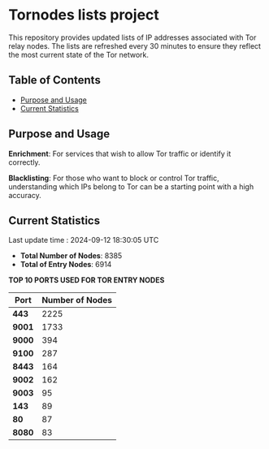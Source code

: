 # Tornodes lists project

This repository provides updated lists of IP addresses associated with Tor relay nodes. The lists are refreshed every 30 minutes to ensure they reflect the most current state of the Tor network.

## Table of Contents

- [Purpose and Usage](#purpose-and-usage)
- [Current Statistics](#current-statistics)


## Purpose and Usage

**Enrichment**: For services that wish to allow Tor traffic or identify it correctly.

**Blacklisting**: For those who want to block or control Tor traffic, understanding which IPs belong to Tor can be a starting point with a high accuracy.

## Current Statistics

Last update time : 2024-09-12 18:30:05 UTC

- **Total Number of Nodes**: 8385
- **Total of Entry Nodes**: 6914

**TOP 10 PORTS USED FOR TOR ENTRY NODES**

| **Port** | **Number of Nodes** |
|------|-----------------|
| **443**   | 2225  |
| **9001**   | 1733  |
| **9000**   | 394  |
| **9100**   | 287  |
| **8443**   | 164  |
| **9002**   | 162  |
| **9003**   | 95  |
| **143**   | 89  |
| **80**   | 87  |
| **8080**   | 83  |

